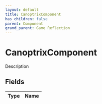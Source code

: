 ```yaml
---
layout: default
title: CanoptrixComponent
has_children: false
parent: Component
grand_parent: Game Reflection
---
```

# CanoptrixComponent
Description 

## Fields
| Type | Name |
|:-------------|:--------------|
